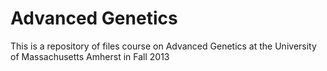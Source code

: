 Advanced Genetics
=======

This is a repository of files course on Advanced Genetics at the University of Massachusetts Amherst in Fall 2013
